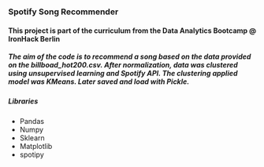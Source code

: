 ### Spotify Song Recommender

#### This project is part of the curriculum from the Data Analytics Bootcamp @ IronHack Berlin

##### The aim of the code is to recommend a song based on the data provided on the billboad_hot200.csv. After normalization, data was clustered using unsupervised learning and Spotify API. The clustering applied model was KMeans. Later saved and load with Pickle.


##### Libraries
- Pandas
- Numpy
- Sklearn
- Matplotlib
- spotipy
